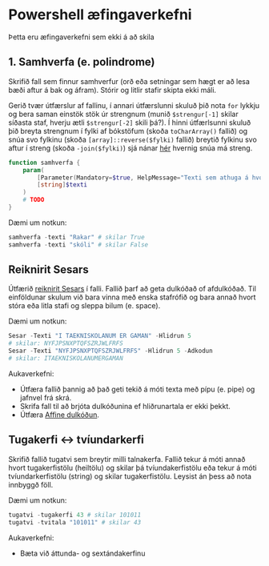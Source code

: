   # Powershell æfingaverkefni
  Þetta eru æfingaverkefni sem ekki á að skila

  ## 1. Samhverfa (e. polindrome)
Skrifið fall sem finnur samhverfur (orð eða setningar sem hægt er að lesa bæði aftur á bak og áfram). Stórir og litlir stafir skipta ekki máli.

Gerið tvær útfærslur af fallinu, í annari útfærslunni skuluð þið nota ```for``` lykkju og bera saman einstök stök úr strengnum (munið ```$strengur[-1]``` skilar síðasta staf, hverju ætli ```$strengur[-2]``` skili þá?). Í hinni útfærlsunni skuluð þið breyta strengnum í fylki af bókstöfum (skoða ```toCharArray()``` fallið) og snúa svo fylkinu (skoða ```[array]::reverse($fylki)``` fallið) breytið fylkinu svo aftur í streng (skoða ```-join($fylki)```) sjá nánar [hér](https://blogs.technet.microsoft.com/heyscriptingguy/2015/11/04/reverse-strings-with-powershell/) hvernig snúa má streng.
```powershell
function samhverfa {
    param(
        [Parameter(Mandatory=$true, HelpMessage="Texti sem athuga á hvort er samhverfur.")]
        [string]$texti
    )
    # TODO
}
```
Dæmi um notkun:
```powershell
samhverfa -texti "Rakar" # skilar True
samhverfa -texti "skóli" # skilar False
```
## Reiknirit Sesars
Útfærið [reiknirit Sesars](https://is.wikipedia.org/wiki/Reiknirit_Sesars) í falli. Fallið þarf að geta dulkóðað of afdulkóðað. Til einföldunar skulum við bara vinna með enska stafrófið og bara annað hvort stóra eða litla stafi og sleppa bilum (e. space).

Dæmi um notkun:
```powershell
Sesar -Texti "I TAEKNISKOLANUM ER GAMAN" -Hlidrun 5
# skilar: NYFJPSNXPTQFSZRJWLFRFS
Sesar -Texti "NYFJPSNXPTQFSZRJWLFRFS" -Hlidrun 5 -Adkodun
# skilar: ITAEKNISKOLANUMERGAMAN
```
Aukaverkefni: 
* Útfæra fallið þannig að það geti tekið á móti texta með pípu (e. pipe) og jafnvel frá skrá.
* Skrifa fall til að brjóta dulkóðunina ef hliðrunartala er ekki þekkt.
* Útfæra [Affine dulkóðun](https://en.wikipedia.org/wiki/Affine_cipher).

## Tugakerfi <-> tvíundarkerfi 
Skrifið fallið tugatvi sem breytir milli talnakerfa. Fallið tekur á móti annað hvort tugakerfistölu (heiltölu) og skilar þá tvíundakerfistölu eða tekur á móti tvíundarkerfistölu (string) og skilar tugakerfistölu. Leysist án þess að nota innbyggð föll.

Dæmi um notkun:
```powershell
tugatvi -tugakerfi 43 # skilar 101011
tugatvi -tvitala "101011" # skilar 43
```
Aukaverkefni:
* Bæta við áttunda- og sextándakerfinu
